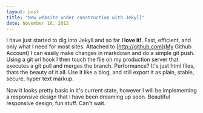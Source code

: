 ```yaml
---
layout: post
title: "New website under construction with Jekyll"
date: November 16, 2012
---
```


I have just started to dig into Jekyll and so far **I love it!**. Fast, efficient, and only what I need for most sites. Attached to [http://github.com](My Github Account) I can easily make changes in markdown and do a simple git push. Using a git url hook I then touch the file on my production server that executes a git pull and merges the branch. Performance? It's just html files, thats the beauty of it all. Use it like a blog, and still export it as plain, stable, secure, hyper text markup.

Now it looks pretty basic in it's current state, however I will be implementing a responsive design that I have been dreaming up soon. Beautiful responsive design, fun stuff. Can't wait.